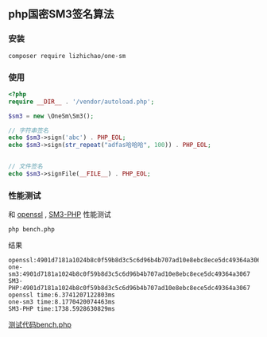 ## php国密SM3签名算法

### 安装

```shell 
composer require lizhichao/one-sm
``` 

### 使用
```php
<?php
require __DIR__ . '/vendor/autoload.php';

$sm3 = new \OneSm\Sm3();

// 字符串签名
echo $sm3->sign('abc') . PHP_EOL;
echo $sm3->sign(str_repeat("adfas哈哈哈", 100)) . PHP_EOL;


// 文件签名
echo $sm3->signFile(__FILE__) . PHP_EOL;
```
### 性能测试
和 [openssl](https://github.com/openssl/openssl) , [SM3-PHP](https://github.com/DongyunLee/SM3-PHP) 性能测试

```shell
php bench.php
```
结果
```
openssl:4901d7181a1024b8c0f59b8d3c5c6d96b4b707ad10e8ebc8ece5dc49364a3067
one-sm3:4901d7181a1024b8c0f59b8d3c5c6d96b4b707ad10e8ebc8ece5dc49364a3067
SM3-PHP:4901d7181a1024b8c0f59b8d3c5c6d96b4b707ad10e8ebc8ece5dc49364a3067
openssl time:6.3741207122803ms
one-sm3 time:8.1770420074463ms
SM3-PHP time:1738.5928630829ms

```
[测试代码bench.php](https://github.com/lizhichao/sm/blob/master/bench.php)
